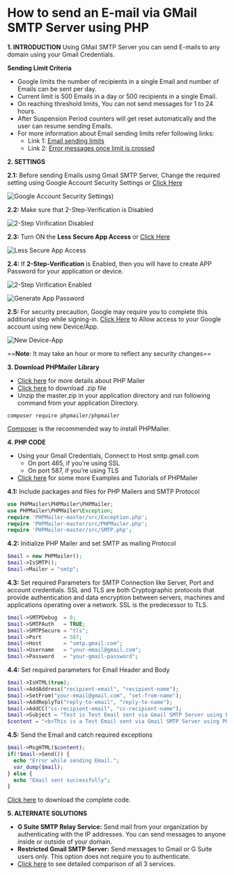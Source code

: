# How to send an E-mail via GMail SMTP Server using PHP

**1. INTRODUCTION**
Using GMail SMTP Server you can send E-mails to any domain using your Gmail Credentials.

**Sending Limit Criteria**
+ Google limits the number of recipients in a single Email and number of Emails can be sent per day.
+ Current limit is 500 Emails in a day or 500 recipients in a single Email.
+ On reaching threshold limits, You can not send messages for 1 to 24 hours.
+ After Suspension Period counters will get reset automatically and the user can resume sending Emails.
+ For more information about Email sending limits refer following links:
  - Link 1: [Email sending limits](https://support.google.com/a/answer/166852)
  - Link 2: [Error messages once limit is crossed](https://support.google.com/mail/answer/22839)

**2. SETTINGS**

**2.1:** Before sending Emails using Gmail SMTP Server, Change the required setting using Google Account Security Settings or [Click Here](https://myaccount.google.com/security)

![Google Account Security Settings](https://i.imgur.com/6Hxmb2G.png))

**2.2:** Make sure that 2-Step-Verification is Disabled

![2-Step Virification Disabled](https://i.imgur.com/6Hxmb2G.png)

**2.3:** Turn ON the **Less Secure App Access** or [Click Here](https://myaccount.google.com/u/0/lesssecureapps)

![Less Secure App Access](https://i.imgur.com/hymkYJ6.png)

**2.4:** If **2-Step-Verification** is Enabled, then you will have to create APP Password for your application or device.

![2-Step Virification Enabled](https://i.imgur.com/vcQYoGo.png)

![Generate App Password](https://i.imgur.com/LHfCxdH.png)

**2.5:** For security precaution, Google may require you to complete this additional step while signing-in. [Click Here](https://accounts.google.com/DisplayUnlockCaptcha) to Allow access to your Google account using new Device/App.

![New Device-App](https://i.imgur.com/mEGa22F.png)

==**Note**: It may take an hour or more to reflect any security changes==

**3. Download PHPMailer Library**
+ [Click here](https://github.com/PHPMailer/PHPMailer/) for more details about PHP Mailer
+ [Click here](https://github.com/PHPMailer/PHPMailer/archive/master.zip) to download .zip file
+ Unzip the master.zip in your application directory and run following command from your application Directory.

```
composer require phpmailer/phpmailer
```
[Composer](https://getcomposer.org/) is the recommended way to install PHPMailer.

**4. PHP CODE**
+ Using your Gmail Credentials, Connect to Host smtp.gmail.com
  - On port 465, if you’re using SSL
  - On port 587, if you’re using TLS
+ [Click here](https://github.com/PHPMailer/PHPMailer/wiki/Tutorial) for some more Examples and Tutorials of PHPMailer


**4.1:** Include packages and files for PHP Mailers and SMTP Protocol
``` php
use PHPMailer\PHPMailer\PHPMailer;
use PHPMailer\PHPMailer\Exception;
require 'PHPMailer-master/src/Exception.php';
require 'PHPMailer-master/src/PHPMailer.php';
require 'PHPMailer-master/src/SMTP.php';
```

**4.2:** Initialize PHP Mailer and set SMTP as mailing Protocol 
``` php
$mail = new PHPMailer();
$mail->IsSMTP();
$mail->Mailer = "smtp";
```

**4.3:** Set required Parameters for SMTP Connection like Server, Port and account credentials. SSL and TLS are both Cryptographic protocols that provide authentication and data encryption between servers, machines and applications operating over a network. SSL is the predecessor to TLS.

``` php
$mail->SMTPDebug  = 0;  
$mail->SMTPAuth   = TRUE;
$mail->SMTPSecure = "tls";
$mail->Port       = 587;
$mail->Host       = "smtp.gmail.com";
$mail->Username   = "your-email@gmail.com";
$mail->Password   = "your-gmail-password";
```
**4.4:** Set required parameters for Email Header and Body
``` php
$mail->IsHTML(true);
$mail->AddAddress("recipient-email", "recipient-name");
$mail->SetFrom("your-email@gmail.com", "set-from-name");
$mail->AddReplyTo("reply-to-email", "reply-to-name");
$mail->AddCC("cc-recipient-email", "cc-recipient-name");
$mail->Subject = "Test is Test Email sent via Gmail SMTP Server using PHP Mailer";
$content = "<b>This is a Test Email sent via Gmail SMTP Server using PHP mailer class.</b>";
```
**4.5:** Send the Email and catch required exceptions
``` php
$mail->MsgHTML($content); 
if(!$mail->Send()) {
  echo "Error while sending Email.";
  var_dump($mail);
} else {
  echo "Email sent successfully";
}
```
[Click here](https://github.com/gaurangmacharya/pepithon/blob/master/send-email-via-gmail-smtp-server-using-phpmailer.php) to download the complete code.

**5. ALTERNATE SOLUTIONS**
+ **G Suite SMTP Relay Service:** Send mail from your organization by authenticating with the IP addresses. You can send messages to anyone inside or outside of your domain.
+ **Restricted Gmail SMTP Server:** Send messages to Gmail or G Suite users only. This option does not require you to authenticate.
+ [Click here](https://support.google.com/a/answer/176600) to see detailed comparison of all 3 services.
